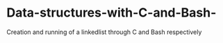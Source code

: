 # Data-structures-with-C-and-Bash-
Creation and running of a linkedlist through C and Bash respectively
